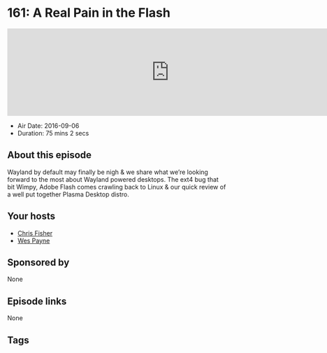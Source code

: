 # 161: A Real Pain in the Flash

<iframe src="https://player.fireside.fm/v2/RUkczH-V+nbfu4Fbw?theme=dark" width="740" height="200" frameborder="0" scrolling="no"></iframe>

* Air Date: 2016-09-06
* Duration: 75 mins 2 secs

## About this episode

Wayland by default may finally be nigh & we share what we’re looking forward to the most about Wayland powered desktops. The ext4 bug that bit Wimpy, Adobe Flash comes crawling back to Linux & our quick review of a well put together Plasma Desktop distro.

## Your hosts
* [Chris Fisher](https://linuxunplugged.com/hosts/chrislas)
* [Wes Payne](https://linuxunplugged.com/hosts/wes)

## Sponsored by

None



## Episode links

None



## Tags

